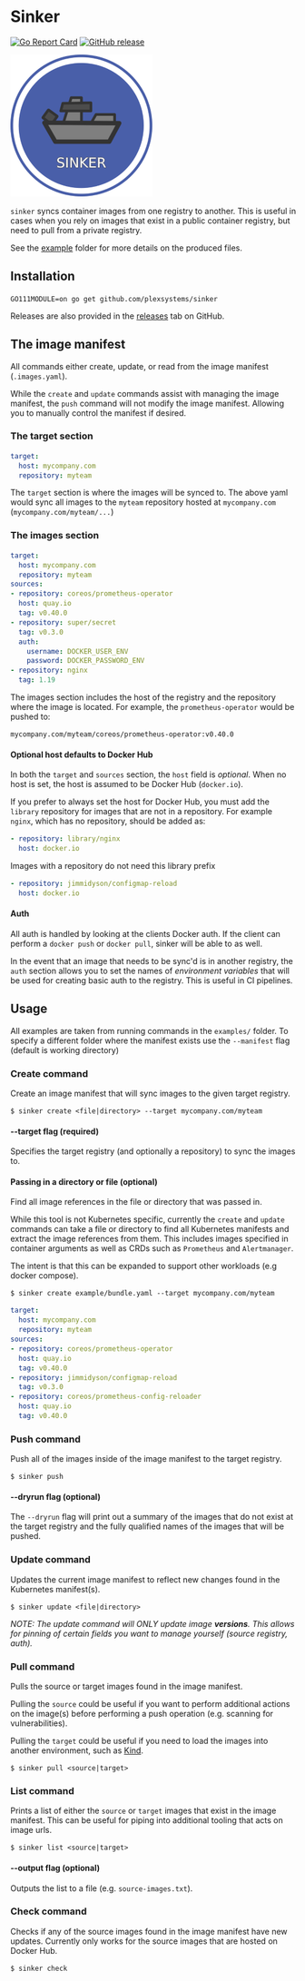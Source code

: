 # Sinker

[![Go Report Card](https://goreportcard.com/badge/github.com/plexsystems/sinker)](https://goreportcard.com/report/github.com/plexsystems/sinker)
[![GitHub release](https://img.shields.io/github/release/plexsystems/sinker.svg)](https://github.com/plexsystems/sinker/releases)

![logo](logo.png)

`sinker` syncs container images from one registry to another. This is useful in cases when you rely on images that exist in a public container registry, but need to pull from a private registry.

See the [example](https://github.com/plexsystems/sinker/tree/main/example) folder for more details on the produced files.

## Installation

`GO111MODULE=on go get github.com/plexsystems/sinker`

Releases are also provided in the [releases](https://github.com/plexsystems/sinker/releases) tab on GitHub.

## The image manifest

All commands either create, update, or read from the image manifest (`.images.yaml`).

While the `create` and `update` commands assist with managing the image manifest, the `push` command will not modify the image manifest. Allowing you to manually control the manifest if desired.

### The target section

```yaml
target:
  host: mycompany.com
  repository: myteam
```

The `target` section is where the images will be synced to. The above yaml would sync all images to the `myteam` repository hosted at `mycompany.com` (`mycompany.com/myteam/...`)

### The images section

```yaml
target:
  host: mycompany.com
  repository: myteam
sources:
- repository: coreos/prometheus-operator
  host: quay.io
  tag: v0.40.0
- repository: super/secret
  tag: v0.3.0
  auth:
    username: DOCKER_USER_ENV
    password: DOCKER_PASSWORD_ENV
- repository: nginx
  tag: 1.19
```

The images section includes the host of the registry and the repository where the image is located. For example, the `prometheus-operator` would be pushed to:

```text
mycompany.com/myteam/coreos/prometheus-operator:v0.40.0
```

#### Optional host defaults to Docker Hub

In both the `target` and `sources` section, the `host` field is _optional_. When no host is set, the host is assumed to be Docker Hub (`docker.io`).

If you prefer to always set the host for Docker Hub, you must add the `library` repository for images that are not in a repository. For example `nginx`, which has no repository, should be added as:

```yaml
- repository: library/nginx
  host: docker.io
```

Images with a repository do not need this library prefix

```yaml
- repository: jimmidyson/configmap-reload
  host: docker.io
```

#### Auth

All auth is handled by looking at the clients Docker auth. If the client can perform a `docker push` or `docker pull`, sinker will be able to as well.

In the event that an image that needs to be sync'd is in another registry, the `auth` section allows you to set the names of _environment variables_ that will be used for creating basic auth to the registry. This is useful in CI pipelines.

## Usage

All examples are taken from running commands in the `examples/` folder. To specify a different folder where the manifest exists use the `--manifest` flag (default is working directory)

### Create command

Create an image manifest that will sync images to the given target registry.

```shell
$ sinker create <file|directory> --target mycompany.com/myteam
```

#### --target flag (required)

Specifies the target registry (and optionally a repository) to sync the images to.

#### Passing in a directory or file (optional)

Find all image references in the file or directory that was passed in.

While this tool is not Kubernetes specific, currently the `create` and `update` commands can take a file or directory to find all Kubernetes manifests and extract the image references from them. This includes images specified in container arguments as well as CRDs such as `Prometheus` and `Alertmanager`.

The intent is that this can be expanded to support other workloads (e.g docker compose).

```shell
$ sinker create example/bundle.yaml --target mycompany.com/myteam
```

```yaml
target:
  host: mycompany.com
  repository: myteam
sources:
- repository: coreos/prometheus-operator
  host: quay.io
  tag: v0.40.0
- repository: jimmidyson/configmap-reload
  tag: v0.3.0
- repository: coreos/prometheus-config-reloader
  host: quay.io
  tag: v0.40.0
```

### Push command

Push all of the images inside of the image manifest to the target registry.

```shell
$ sinker push
```

#### --dryrun flag (optional)

The `--dryrun` flag will print out a summary of the images that do not exist at the target registry and the fully qualified names of the images that will be pushed.

### Update command

Updates the current image manifest to reflect new changes found in the Kubernetes manifest(s).

```shell
$ sinker update <file|directory>
```

_NOTE: The update command will ONLY update image **versions**. This allows for pinning of certain fields you want to manage yourself (source registry, auth)._

### Pull command

Pulls the source or target images found in the image manifest.

Pulling the `source` could be useful if you want to perform additional actions on the image(s) before performing a push operation (e.g. scanning for vulnerabilities).

Pulling the `target` could be useful if you need to load the images into another environment, such as [Kind](https://github.com/kubernetes-sigs/kind).

```shell
$ sinker pull <source|target>
```

### List command

Prints a list of either the `source` or `target` images that exist in the image manifest. This can be useful for piping into additional tooling that acts on image urls.

```shell
$ sinker list <source|target>
```

#### --output flag (optional)

Outputs the list to a file (e.g. `source-images.txt`).

### Check command

Checks if any of the source images found in the image manifest have new updates. Currently only works for the source images that are hosted on Docker Hub.

```shell
$ sinker check
```
